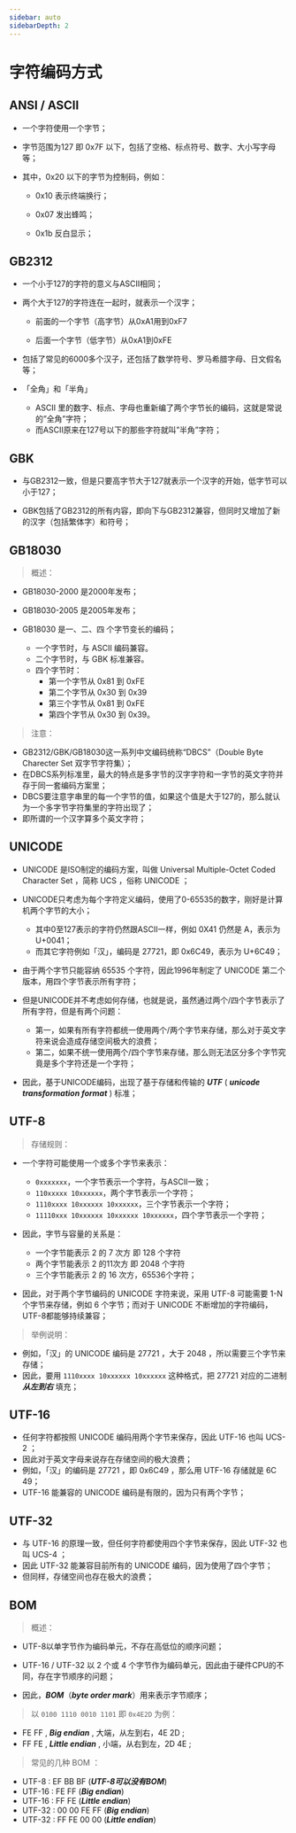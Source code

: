 ```yaml
---
sidebar: auto
sidebarDepth: 2
---
```


# 字符编码方式

## ANSI / ASCII

- 一个字符使用一个字节；

- 字节范围为127 即 0x7F 以下，包括了空格、标点符号、数字、大小写字母等；

- 其中，0x20 以下的字节为控制码，例如：

    - 0x10 表示终端换行；

    - 0x07 发出蜂鸣；

    - 0x1b 反白显示；



## GB2312

- 一个小于127的字符的意义与ASCII相同；

- 两个大于127的字符连在一起时，就表示一个汉字；

    - 前面的一个字节（高字节）从0xA1用到0xF7

    - 后面一个字节（低字节）从0xA1到0xFE

- 包括了常见的6000多个汉子，还包括了数学符号、罗马希腊字母、日文假名等；

- 「全角」和「半角」
    - ASCII 里的数字、标点、字母也重新编了两个字节长的编码，这就是常说的”全角”字符；
    - 而ASCII原来在127号以下的那些字符就叫”半角”字符；



## GBK

- 与GB2312一致，但是只要高字节大于127就表示一个汉字的开始，低字节可以小于127；

- GBK包括了GB2312的所有内容，即向下与GB2312兼容，但同时又增加了新的汉字（包括繁体字）和符号；



## GB18030

> 概述：

- GB18030-2000 是2000年发布；
- GB18030-2005 是2005年发布；
- GB18030 是一、二、四 个字节变长的编码；

    - 一个字节时，与 ASCII 编码兼容。
    - 二个字节时，与 GBK 标准兼容。
    - 四个字节时：
        - 第一个字节从 0x81 到 0xFE
        - 第二个字节从 0x30 到 0x39
        - 第三个字节从 0x81 到 0xFE
        - 第四个字节从 0x30 到 0x39。

> 注意：

- GB2312/GBK/GB18030这一系列中文编码统称“DBCS”（Double Byte Charecter Set 双字节字符集）；
- 在DBCS系列标准里，最大的特点是多字节的汉字字符和一字节的英文字符并存于同一套编码方案里；
- DBCS要注意字串里的每一个字节的值，如果这个值是大于127的，那么就认为一个多字节字符集里的字符出现了；
- 即所谓的一个汉字算多个英文字符；



## UNICODE

- UNICODE 是ISO制定的编码方案，叫做 Universal Multiple-Octet Coded Character Set ，简称 UCS ，俗称 UNICODE ；
- UNICODE只考虑为每个字符定义编码，使用了0-65535的数字，刚好是计算机两个字节的大小；
    - 其中0至127表示的字符仍然跟ASCII一样，例如 0X41 仍然是 A，表示为 U+0041；
    - 而其它字符例如「汉」，编码是 27721，即 0x6C49，表示为 U+6C49；

- 由于两个字节只能容纳 65535 个字符，因此1996年制定了 UNICODE 第二个版本，用四个字节表示所有字符；
- 但是UNICODE并不考虑如何存储，也就是说，虽然通过两个/四个字节表示了所有字符，但是有两个问题：
    - 第一，如果有所有字符都统一使用两个/两个字节来存储，那么对于英文字符来说会造成存储空间极大的浪费；
    - 第二，如果不统一使用两个/四个字节来存储，那么则无法区分多个字节究竟是多个字符还是一个字符；

- 因此，基于UNICODE编码，出现了基于存储和传输的 ***UTF*** ( ***unicode transformation format*** ) 标准；



## UTF-8

> 存储规则：

- 一个字符可能使用一个或多个字节来表示：
    - `0xxxxxxx`，一个字节表示一个字符，与ASCII一致；
    - `110xxxxx 10xxxxxx`，两个字节表示一个字符；
    - `1110xxxx 10xxxxxx 10xxxxxx`，三个字节表示一个字符；
    - `11110xxx 10xxxxxx 10xxxxxx 10xxxxxx`，四个字节表示一个字符；

- 因此，字节与容量的关系是：
    - 一个字节能表示 2 的 7 次方 即 128 个字符
    - 两个字节能表示 2 的11次方 即 2048 个字符
    - 三个字节能表示 2 的 16 次方，65536个字符；

- 因此，对于两个字节编码的 UNICODE 字符来说，采用 UTF-8 可能需要 1-N 个字节来存储，例如 6 个字节；而对于 UNICODE 不断增加的字符编码，UTF-8都能够持续兼容；

> 举例说明：

- 例如，「汉」的 UNICODE 编码是 27721 ，大于 2048 ，所以需要三个字节来存储；
- 因此，要用 `1110xxxx 10xxxxxx 10xxxxxx` 这种格式，把 27721 对应的二进制 ***从左到右*** 填充；



## UTF-16

- 任何字符都按照 UNICODE 编码用两个字节来保存，因此 UTF-16 也叫 UCS-2 ；
- 因此对于英文字母来说存在存储空间的极大浪费；
- 例如，「汉」的编码是 27721 ，即 0x6C49 ，那么用 UTF-16 存储就是 6C 49；
- UTF-16 能兼容的 UNICODE 编码是有限的，因为只有两个字节；



## UTF-32

- 与 UTF-16 的原理一致，但任何字符都使用四个字节来保存，因此 UTF-32 也叫 UCS-4 ；
- 因此 UTF-32 能兼容目前所有的 UNICODE 编码，因为使用了四个字节；
- 但同样，存储空间也存在极大的浪费；



## BOM

> 概述：

- UTF-8以单字节作为编码单元，不存在高低位的顺序问题；
- UTF-16 / UTF-32 以 2 个或 4 个字节作为编码单元，因此由于硬件CPU的不同，存在字节顺序的问题；

- 因此，***BOM***（***byte order mark***）用来表示字节顺序；

> 以 `‭0100 1110 0010 1101`‬ 即 `0x4E2D` 为例：

- FE FF , ***Big endian*** , 大端，从左到右，4E 2D ;
- FF FE , ***Little endian*** , 小端，从右到左，2D 4E ;

> 常见的几种 BOM ：

- UTF-8  : EF BB BF (***UTF-8可以没有BOM***)
- UTF-16 : FE FF (***Big endian***)
- UTF-16 : FF FE (***Little endian***)
- UTF-32 : 00 00 FE FF (***Big endian***)
- UTF-32 : FF FE 00 00 (***Little endian***)

